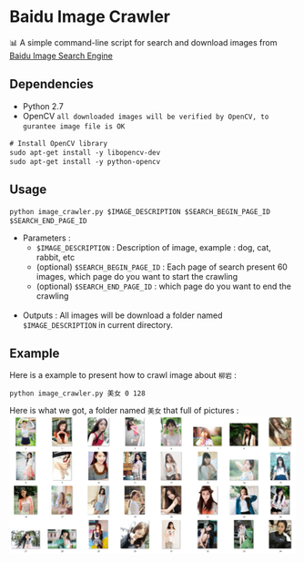 # Baidu Image Crawler
:bar_chart: A simple command-line script for search and download images from [Baidu Image Search Engine](images.baidu.com)

## Dependencies
  * Python 2.7
  * OpenCV `all downloaded images will be verified by OpenCV, to gurantee image file is OK`
  ``` Shell
  # Install OpenCV library
  sudo apt-get install -y libopencv-dev
  sudo apt-get install -y python-opencv
  ```
  
  ## Usage
  ``` Shell
  python image_crawler.py $IMAGE_DESCRIPTION $SEARCH_BEGIN_PAGE_ID $SEARCH_END_PAGE_ID
  ```
  * Parameters :
    * `$IMAGE_DESCRIPTION` : Description of image, example : dog, cat, rabbit, etc
    *  (optional) `$SEARCH_BEGIN_PAGE_ID` : Each page of search present 60 images, which page do you want to start the crawling
    *  (optional) `$SEARCH_END_PAGE_ID` : which page do you want to end the crawling
    <br>
  * Outputs : All images will be download a folder named `$IMAGE_DESCRIPTION` in current directory.
    
  ## Example
  Here is a example to present how to crawl image about `柳岩` :
  ``` Shell
  python image_crawler.py 美女 0 128
  ```
  Here is what we got, a folder named `美女` that full of pictures :
  <br>
  ![image](https://github.com/KaffeeCat/BaiduImageCrawler/blob/master/demonstration.jpg?raw=true)
